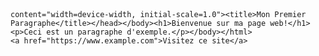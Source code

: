  <!DOCTYPE html> <html lang="fr"><head><meta charset="UTF-8"><meta name="viewport"
    content="width=device-width, initial-scale=1.0"><title>Mon Premier Paragraphe</title></head></body><h1>Bienvenue sur ma page web!</h1><p>Ceci est un paragraphe d'exemple.</p></body></html>
    <a href="https://www.example.com">Visitez ce site</a>
